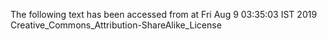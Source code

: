 The following text has been accessed from at Fri Aug 9 03:35:03 IST 2019
Creative_Commons_Attribution-ShareAlike_License
